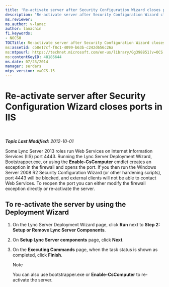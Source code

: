 ```yaml
---
title: 'Re-activate server after Security Configuration Wizard closes ports in IIS'
description: "Re-activate server after Security Configuration Wizard closes ports in IIS."
ms.reviewer: 
ms.author: v-lanac
author: lanachin
f1.keywords:
- NOCSH
TOCTitle: Re-activate server after Security Configuration Wizard closes ports in IIS
ms:assetid: cb8e17cf-f8c1-4099-b63b-c242d656c26a
ms:mtpsurl: https://technet.microsoft.com/en-us/library/Gg398851(v=OCS.15)
ms:contentKeyID: 48185644
ms.date: 07/23/2014
manager: serdars
mtps_version: v=OCS.15
---
```


# Re-activate server after Security Configuration Wizard closes ports in IIS

<div data-xmlns="http://www.w3.org/1999/xhtml">

<div class="topic" data-xmlns="http://www.w3.org/1999/xhtml" data-msxsl="urn:schemas-microsoft-com:xslt" data-cs="https://msdn.microsoft.com/">

<div data-asp="https://msdn2.microsoft.com/asp">



</div>

<div id="mainSection">

<div id="mainBody">

<span> </span>

_**Topic Last Modified:** 2012-10-01_

Some Lync Server 2013 roles run Web Services on Internet Information Services (IIS) port 4443. Running the Lync Server Deployment Wizard, Bootstrapper.exe, or using the **Enable-CsComputer** cmdlet creates an exception in the firewall and opens the port. If you then run the Windows Server 2008 R2 Security Configuration Wizard (or other hardening scripts), port 4443 will be blocked, and external clients will not be able to contact Web Services. To reopen the port you can either modify the firewall exception directly or re-activate the server.

<div>

## To re-activate the server by using the Deployment Wizard

1.  On the Lync Server Deployment Wizard page, click **Run** next to **Step 2: Setup or Remove Lync Server Components**.

2.  On **Setup Lync Server components** page, click **Next**.

3.  On the **Executing Commands** page, when the task status is shown as completed, click **Finish**.
    
    <div>
    

    > [!NOTE]
    > You can also use bootstrapper.exe or <STRONG>Enable-CsComputer</STRONG> to re-activate the server.

    
    </div>

</div>

</div>

<span> </span>

</div>

</div>

</div>

